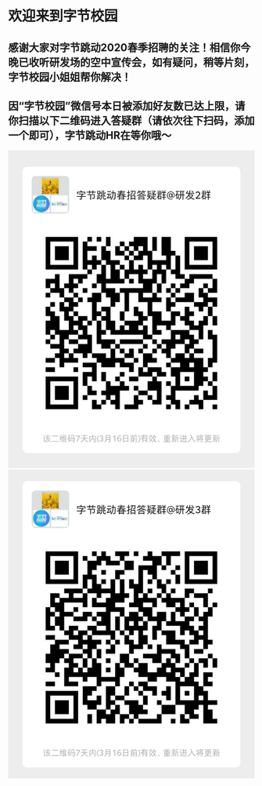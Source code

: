 # 欢迎来到字节校园  
## 感谢大家对字节跳动2020春季招聘的关注！相信你今晚已收听研发场的空中宣传会，如有疑问，稍等片刻，字节校园小姐姐帮你解决！  
## 因“字节校园”微信号本日被添加好友数已达上限，请你扫描以下二维码进入答疑群（请依次往下扫码，添加一个即可），字节跳动HR在等你哦～  

![./研发二群](./WechatIMG131.png)
![./研发三群](./WechatIMG134.png)
